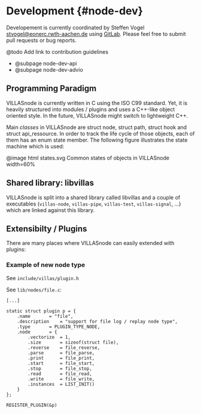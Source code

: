 # Development {#node-dev}

Developement is currently coordinated by Steffen Vogel <stvogel@eonerc.rwth-aachen.de> using [GitLab](http://git.rwth-aachen.de/VILLASframework/VILLASnode).
Please feel free to submit pull requests or bug reports.

@todo Add link to contribution guidelines

- @subpage node-dev-api
- @subpage node-dev-advio

## Programming Paradigm

VILLASnode is currently written in C using the ISO C99 standard.
Yet, it is heavily structured into modules / plugins and uses a C++-like object oriented style.
In the future, VILLASnode might switch to lightweight C++.

Main _classes_ in VILLASnode are struct node, struct path, struct hook and struct api_ressource.
In order to track the life cycle of those objects, each of them has an enum state member.
The following figure illustrates the state machine which is used:

@image html states.svg Common states of objects in VILLASnode width=60%

## Shared library: libvillas

VILLASnode is split into a shared library called libvillas and a couple of executables (`villas-node`, `villas-pipe`, `villas-test`, `villas-signal`, ...) which are linked against this library.

## Extensibilty / Plugins

There are many places where VILLASnode can easily extended with plugins:

### Example of new node type

See `include/villas/plugin.h`

See `lib/nodes/file.c`:

```
[...]

static struct plugin p = {
	.name		= "file",
	.description	= "support for file log / replay node type",
	.type		= PLUGIN_TYPE_NODE,
	.node		= {
		.vectorize	= 1,
		.size		= sizeof(struct file),
		.reverse	= file_reverse,
		.parse		= file_parse,
		.print		= file_print,
		.start		= file_start,
		.stop		= file_stop,
		.read		= file_read,
		.write		= file_write,
		.instances	= LIST_INIT()
	}
};

REGISTER_PLUGIN(&p)
```